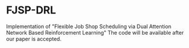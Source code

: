 # FJSP-DRL

Implementation of "Flexible Job Shop Scheduling via Dual Attention Network Based Reinforcement Learning"
The code will be available after our paper is accepted.
